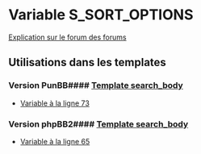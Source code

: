 # Variable S_SORT_OPTIONS
[Explication sur le forum des forums](http://forum.forumactif.com/t294113-listing-des-variables#S_SORT_OPTIONS)
## Utilisations dans les templates
### Version PunBB#### [Template search_body](punbb/search_body.md)
* [Variable à la ligne 73](../punbb/search_body.tpl#L73)
### Version phpBB2#### [Template search_body](subsilver/search_body.md)
* [Variable à la ligne 65](../subsilver/search_body.tpl#L65)